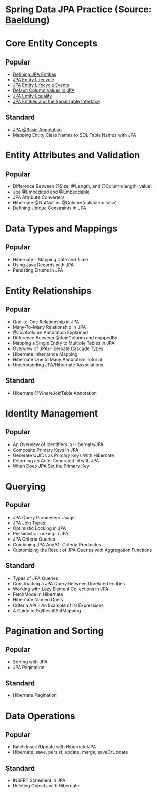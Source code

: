 # Spring Data JPA Practice (Source: [Baeldung](https://www.baeldung.com/learn-jpa-hibernate))

# Core Entity Concepts
## Popular
- [Defining JPA Entities](https://github.com/sakethsusarla/spring-data-jpa/tree/defining-jpa-entities)
- [JPA Entity Lifecycle](https://github.com/sakethsusarla/spring-data-jpa/tree/jpa-entity-lifecycle)
- [JPA Entity Lifecycle Events](https://github.com/sakethsusarla/spring-data-jpa/tree/jpa-entity-lifecycle-events)
- [Default Column Values in JPA](https://github.com/sakethsusarla/spring-data-jpa/tree/jpa-default-column-values)
- [JPA Entity Equality](https://github.com/sakethsusarla/spring-data-jpa/tree/jpa-entity-equality)
- [JPA Entities and the Serializable Interface](https://github.com/sakethsusarla/spring-data-jpa/tree/jpa-entities-serializable)

## Standard
- [JPA @Basic Annotation](https://github.com/sakethsusarla/spring-data-jpa/tree/jpa-basic-annotation)
- Mapping Entity Class Names to SQL Table Names with JPA

# Entity Attributes and Validation
## Popular
- Difference Between @Size, @Length, and @Column(length=value)
- Jpa @Embedded and @Embeddable
- JPA Attribute Converters
- Hibernate @NotNull vs @Column(nullable = false)
- Defining Unique Constraints in JPA

# Data Types and Mappings
## Popular
- Hibernate - Mapping Date and Time
- Using Java Records with JPA
- Persisting Enums in JPA

# Entity Relationships
## Popular
- One-to-One Relationship in JPA
- Many-To-Many Relationship in JPA
- @JoinColumn Annotation Explained
- Difference Between @JoinColumn and mappedBy
- Mapping a Single Entity to Multiple Tables in JPA
- Overview of JPA/Hibernate Cascade Types
- Hibernate Inheritance Mapping
- Hibernate One to Many Annotation Tutorial
- Understanding JPA/Hibernate Associations

## Standard
- Hibernate @WhereJoinTable Annotation

# Identity Management
## Popular
- An Overview of Identifiers in Hibernate/JPA
- Composite Primary Keys in JPA
- Generate UUIDs as Primary Keys With Hibernate
- Returning an Auto-Generated Id with JPA
- When Does JPA Set the Primary Key

# Querying
## Popular
- JPA Query Parameters Usage
- JPA Join Types
- Optimistic Locking in JPA
- Pessimistic Locking in JPA
- JPA Criteria Queries
- Combining JPA And/Or Criteria Predicates
- Customizing the Result of JPA Queries with Aggregation Functions

## Standard
- Types of JPA Queries
- Constructing a JPA Query Between Unrelated Entities
- Working with Lazy Element Collections in JPA
- FetchMode in Hibernate
- Hibernate Named Query
- Criteria API - An Example of IN Expressions
- A Guide to SqlResultSetMapping

# Pagination and Sorting
## Popular
- Sorting with JPA
- JPA Pagination

## Standard
- Hibernate Pagination

# Data Operations
## Popular
- Batch Insert/Update with Hibernate/JPA
- Hibernate: save, persist, update, merge, saveOrUpdate

## Standard
- INSERT Statement in JPA
- Deleting Objects with Hibernate
